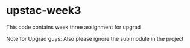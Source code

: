 # upstac-week3
This code contains week three assignment for upgrad

Note for Upgrad guys: Also please ignore the sub module in the project

